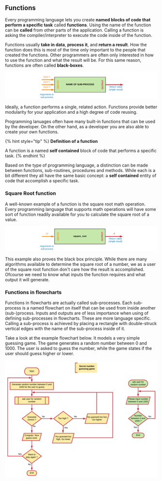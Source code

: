 ## Functions

Every programming language lets you create **named blocks of code that perform a specific task** called **functions**. Using the name of the function can be **called** from other parts of the application. Calling a function is asking the compiler/interpreter to execute the code inside of the function.

Functions usually **take in data**, **process it**, and **return a result**. How the function does this is most of the time only important to the people that created the functions. Other programmers are often only interested in how to use the function and what the result will be. For this same reason, functions are often called **black-boxes**.

![Functions](img/function.png)

Ideally, a function performs a single, related action. Functions provide better modularity for your application and a high degree of code reusing.

Programming lanuages often have many built-in functions that can be used by the developer. On the other hand, as a developer you are also able to create your own functions.

{% hint style="tip" %}
**Definition of a function**

A function is a named **self contained** block of code that performs a specific task.
{% endhint %}

Based on the type of programming language, a distinction can be made between functions, sub-routines, procedures and methods. While each is a bit different they all have the same basic concept: a **self contained** entity of code that accomplish a specific task.

### Square Root function

A well-known example of a function is the square root math operation. Every programming language that supports math operations will have some sort of function readily available for you to calculate the square root of a value.

![Black Box Square Root Function](img/function_sqrt.png)

This example also proves the black box principle. While there are many algorithms available to determine the square root of a number, we as a user of the square root function don't care how the result is accomplished. Ofcourse we need to know what inputs the function requires and what output it will generate.

### Functions in flowcharts

Functions in flowcharts are actually called sub-processes. Each sub-process is a named flowchart on itself that can be used from inside another (sub-)process. Inputs and outputs are of less importance when using of defining sub-processes in flowcharts. These are more language specific. Calling a sub-process is achieved by placing a rectangle with double-struck vertical edges with the name of the sub-process inside of it.

Take a look at the example flowchart below. It models a very simple guessing game. The game generates a random number between 0 and 1000. The user is asked to guess the number, while the game states if the user should guess higher or lower.

![Secret Number Guessing Game](img/secret_number_guessing_game.png)

